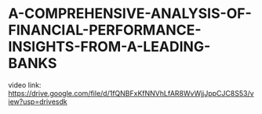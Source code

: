 # A-COMPREHENSIVE-ANALYSIS-OF-FINANCIAL-PERFORMANCE-INSIGHTS-FROM-A-LEADING-BANKS

video link: https://drive.google.com/file/d/1fQNBFxKfNNVhLfAR8WvWjjJppCJC8S53/view?usp=drivesdk
